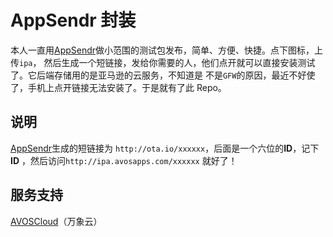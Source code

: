 AppSendr 封装
====

本人一直用[AppSendr](https://www.appsendr.com)做小范围的测试包发布，简单、方便、快捷。点下图标，上传`ipa`，
然后生成一个短链接，发给你需要的人，他们点开就可以直接安装测试了。它后端存储用的是亚马逊的云服务，不知道是
不是`GFW`的原因，最近不好使了，手机上点开链接无法安装了。于是就有了此 Repo。

## 说明

[AppSendr](https://www.appsendr.com)生成的短链接为 `http://ota.io/xxxxxx`，后面是一个六位的**ID**，记下**ID**
，然后访问`http://ipa.avosapps.com/xxxxxx` 就好了！

## 服务支持

[AVOSCloud](https://cn.avoscloud.com)（万象云）
